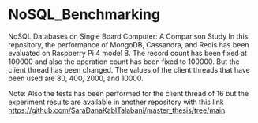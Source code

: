 # NoSQL_Benchmarking
NoSQL Databases on Single Board Computer: A Comparison Study
In this repository, the performance of MongoDB, Cassandra, and Redis has been evaluated on Raspberry Pi 4 model B. The record count has been fixed at 100000 and also the operation count has been fixed to 100000. But the client thread has been changed. The values of the client threads that have been used are  80, 400, 2000, and 10000. 

Note: Also the tests has been performed for the client thread of 16 but the experiment results are available in another repository with this link https://github.com/SaraDanaKablTalabani/master_thesis/tree/main.

